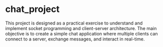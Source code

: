 # chat_project
This project is designed as a practical exercise to understand and implement socket programming and client-server architecture. The main objective is to create a simple chat application where multiple clients can connect to a server, exchange messages, and interact in real-time.

